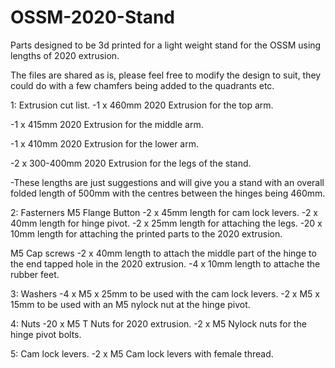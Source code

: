 # OSSM-2020-Stand
Parts designed to be 3d printed for a light weight stand for the OSSM using lengths of 2020 extrusion.

The files are shared as is, please feel free to modify the design to suit, they could do with a few chamfers being added to the quadrants etc.

1: Extrusion cut list.
-1 x 460mm 2020 Extrusion for the top arm.

-1 x 415mm 2020 Extrusion for the middle arm.

-1 x 410mm 2020 Extrusion for the lower arm.

-2 x 300-400mm 2020 Extrusion for the legs of the stand.

-These lengths are just suggestions and will give you a stand with an overall folded length of 500mm with the centres between the hinges being 460mm.

2: Fasterners
M5 Flange Button
-2 x 45mm length for cam lock levers.
-2 x 40mm length for hinge pivot.
-2 x 25mm length for attaching the legs.
-20 x 10mm length for attaching the printed parts to the 2020 extrusion.

M5 Cap screws
-2 x 40mm length to attach the middle part of the hinge to the end tapped hole in the 2020 extrusion.
-4 x 10mm length to attache the rubber feet.

3: Washers
-4 x M5 x 25mm to be used with the cam lock levers.
-2 x M5 x 15mm to be used with an M5 nylock nut at the hinge pivot.

4: Nuts
-20 x M5 T Nuts for 2020 extrusion.
-2 x M5 Nylock nuts for the hinge pivot bolts.

5: Cam lock levers.
-2 x M5 Cam lock levers with female thread.
